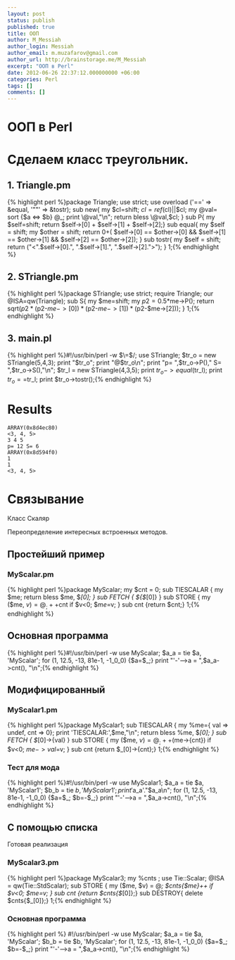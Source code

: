 ```yaml
---
layout: post
status: publish
published: true
title: ООП
author: M_Messiah
author_login: Messiah
author_email: m.muzafarov@gmail.com
author_url: http://brainstorage.me/M_Messiah
excerpt: "ООП в Perl"
date: 2012-06-26 22:37:12.000000000 +06:00
categories: Perl
tags: []
comments: []
---
```


# ООП в Perl #


# Сделаем класс треугольник. #
## 1. Triangle.pm ##
{% highlight perl %}package Triangle;
use strict;
use overload ('==' => \&equal,
 '""' => \&tostr);
sub new{
my $cl=shift; $cl = ref($cl)||$cl;
my @val= sort {$a <=> $b} @_;
print \@val,"\n";
return bless \@val,$cl;
}
sub P{
my $self=shift;
return $self->[0]
 +
 $self->[1]
 +
 $self->[2];}
sub equal{
my $self = shift;
my $other = shift;
return 0+(
 $self->[0] == $other->[0]
 && $self->[1] == $other->[1]
 && $self->[2] == $other->[2]);
}
sub tostr{
my $self = shift;
return ("<".$self->[0].", ".$self->[1].", ".$self->[2].">");
}
1;{% endhighlight %}
&nbsp;
## 2. STriangle.pm ##
{% highlight perl %}package STriangle;
use strict;
require Triangle;
our @ISA=qw(Triangle);
sub S{
my $me=shift;
my $p2=0.5*$me->P();
return sqrt($p2*($p2-$me->[0])*($p2-$me->[1])*($p2-$me->[2]));
}
1;{% endhighlight %}
&nbsp;
## 3. main.pl ##
{% highlight perl %}#!/usr/bin/perl -w
 $\=$/;
use STriangle;
 $tr_o = new STriangle(5,4,3);
print "$tr_o";
print "@$tr_o\n";
print "p= ",$tr_o->P()," S= ",$tr_o->S(),"\n";
 $tr_l = new STriangle(4,3,5);
print $tr_o->equal($tr_l);
print $tr_o==$tr_l;
print $tr_o->tostr();{% endhighlight %}
# Results #

	ARRAY(0x8d4ec80)
	<3, 4, 5>
	3 4 5
	p= 12 S= 6
	ARRAY(0x8d594f0)
	1
	1
	<3, 4, 5>

# Связывание #

Класс Скаляр

Переопределение интересных встроенных методов.

## Простейший пример ##
### MyScalar.pm ###
{% highlight perl %}package MyScalar;
my $cnt = 0;
sub TIESCALAR {
my $me;
return bless \$me, $_[0]; }
sub FETCH { ${$_[0]} }
sub STORE {
my ($me, $v) = @_;
 ++$cnt if $v<0;
 $$me=$v;
}
sub cnt {return $cnt;}
1;{% endhighlight %}
## Основная программа ##
{% highlight perl %}#!/usr/bin/perl -w
use MyScalar;
 $a_a = tie $a, 'MyScalar';
for (1, 12.5, -13, 81e-1, -1_0_0) {$a=$_;}
print "'-'-->a = ",$a_a->cnt(), "\n";{% endhighlight %}
## Модифицированный ##
### MyScalar1.pm ###
{% highlight perl %}package MyScalar1;
sub TIESCALAR {
my %me={ val => undef, cnt => 0};
print 'TIESCALAR:',\$me,"\n";
return bless \%me, $_[0]; }
sub FETCH { $_[0]->{val} }
sub STORE {
my ($me, $v) = @_;
 ++($me->{cnt}) if $v<0;
 $me->{val}=$v;
}
sub cnt {return $_[0]->{cnt};}
1;{% endhighlight %}
&nbsp;
### Тест для мода ###
{% highlight perl %}#!/usr/bin/perl -w
use MyScalar1;
 $a_a = tie $a, 'MyScalar1';
 $b_b = tie $b, 'MyScalar1';
print '$a_a'."$a_a\n";
for (1, 12.5, -13, 81e-1, -1_0_0) {$a=$_; $b=-$_;}
print "'-'-->a = ",$a_a->cnt(), "\n";{% endhighlight %}
## С помощью списка ##
Готовая реализация
### MyScalar3.pm ###
{% highlight perl %}package MyScalar3;
my %cnts ;
use Tie::Scalar;
 @ISA = qw(Tie::StdScalar);
sub STORE {
my ($me, $v) = @_;
 $cnts{$me}++ if $v<0;
 $$me=$v;
}
sub cnt {return $cnts{$_[0]};}
sub DESTROY{
delete $cnts{$_[0]};}
1;{% endhighlight %}
&nbsp;
### Основная программа ###
{% highlight perl %} #!/usr/bin/perl -w
use MyScalar;
 $a_a = tie $a, 'MyScalar';
 $b_b = tie $b, 'MyScalar';
for (1, 12.5, -13, 81e-1, -1_0_0) {$a=$_; $b=-$_;}
print "'-'-->a = ",$a_a->cnt(), "\n";{% endhighlight %}
&nbsp;
